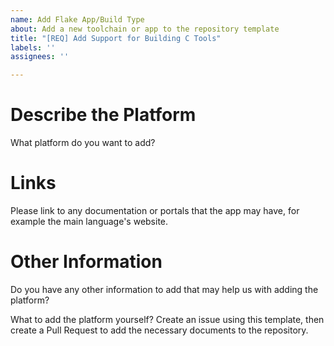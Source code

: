 ```yaml
---
name: Add Flake App/Build Type
about: Add a new toolchain or app to the repository template
title: "[REQ] Add Support for Building C Tools"
labels: ''
assignees: ''

---
```


# Describe the Platform

What platform do you want to add?

# Links

Please link to any documentation or portals that the app may have, for example the main language's website.

# Other Information

Do you have any other information to add that may help us with adding the platform?

What to add the platform yourself? Create an issue using this template, then create a Pull Request to add the necessary documents to the repository.
